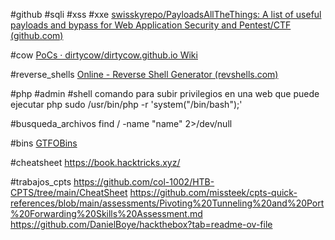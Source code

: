 
#github #sqli #xss #xxe 
[swisskyrepo/PayloadsAllTheThings: A list of useful payloads and bypass for Web Application Security and Pentest/CTF (github.com)](https://github.com/swisskyrepo/PayloadsAllTheThings/tree/master)

#cow
[PoCs · dirtycow/dirtycow.github.io Wiki](https://github.com/dirtycow/dirtycow.github.io/wiki/PoCs)

#reverse_shells
[Online - Reverse Shell Generator (revshells.com)](https://www.revshells.com/)

#php #admin #shell
comando para subir privilegios en una web que puede ejecutar php
sudo /usr/bin/php -r 'system("/bin/bash");'


#busqueda_archivos
find / -name "name" 2>/dev/null

#bins
[GTFOBins](https://gtfobins.github.io/)


#cheatsheet
https://book.hacktricks.xyz/


#trabajos_cpts
https://github.com/col-1002/HTB-CPTS/tree/main/CheatSheet
https://github.com/missteek/cpts-quick-references/blob/main/assessments/Pivoting%20Tunneling%20and%20Port%20Forwarding%20Skills%20Assessment.md
https://github.com/DanielBoye/hackthebox?tab=readme-ov-file

